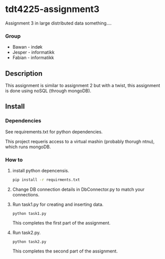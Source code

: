 # tdt4225-assignment3

Assignment 3 in large distributed data something....

### Group

- Bawan     -   indøk
- Jesper    -   informatikk
- Fabian    -   informatikk

## Description

This assignment is similar to assignment 2 but with a twist, this assignment is done using noSQL (through mongoDB). 

## Install

### Dependencies

See requirements.txt for python dependencies. 

This project requeris access to a virtual mashin (probably thorugh ntnu), which runs mongoDB.

### How to

1. install python depencensis.
    ```bash
    pip install -r requirments.txt
    ```
2. Change DB connection details in DbConnector.py to match your connections.

3. Run task1.py for creating and inserting data.
    ```
    python task1.py
    ```
    This completes the first part of the assignment.

4. Run task2.py.
    ```
    python task2.py
    ```
    This completes the second part of the assignment.